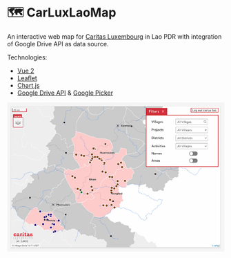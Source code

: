 # 🗺 CarLuxLaoMap

An interactive web map for [Caritas Luxembourg](https://www.caritas.lu/) in Lao PDR with integration of Google Drive API as data source.

Technologies:
- [Vue 2](https://vuejs.org/)
- [Leaflet](https://leafletjs.com/)
- [Chart.js](https://www.chartjs.org/)
- [Google Drive API](https://developers.google.com/drive) & [Google Picker](https://developers.google.com/picker)

![CarLuxLaoMap](/CarLuxLaoMap.jpg )
